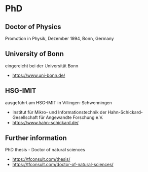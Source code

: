 # PhD

## Doctor of Physics 
Promotion in Physik, Dezember 1994, Bonn, Germany

## University of Bonn
eingereicht bei der Universität Bonn
- https://www.uni-bonn.de/

## HSG-IMIT
ausgeführt am HSG-IMIT in Villingen-Schwenningen
- Institut für Mikro- und Informationstechnik der Hahn-Schickard-Gesellschaft für Angewandte Forschung e.V. 
- https://www.hahn-schickard.de/

## Further information
PhD thesis - Doctor of natural sciences  
- https://tfconsult.com/thesis/
- https://tfconsult.com/doctor-of-natural-sciences/
